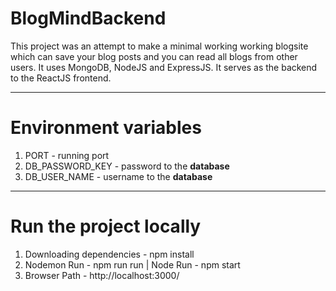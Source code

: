# BlogMindBackend

This project was an attempt to make a minimal working working blogsite which can save your blog posts and you can read all blogs from other users.
It uses MongoDB, NodeJS and ExpressJS. It serves as the backend to the ReactJS frontend.
***
# Environment variables
  1. PORT - running port
  2. DB_PASSWORD_KEY - password to the **database**
  3. DB_USER_NAME - username to the **database**
***
# Run the project locally
1. Downloading dependencies - npm install 
2. Nodemon Run - npm run run   |   Node Run - npm start
3. Browser Path - http://localhost:3000/
